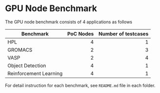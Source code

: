 # GPU Node Benchmark

The GPU node benchmark consists of 4 applications as follows

| Benchmark     | PoC Nodes| Number of  testcases |
| ------------- |---------:| ---------:|
| HPL           | 4        | 1         | 
| GROMACS       | 2        | 3         | 
| VASP          | 2        | 4         | 
| Object Detection    | 4      | 1       | 
| Reinforcement Learning    | 4      | 1       | 

For detail instruction for each benchmark, see `README.md` file in each folder.
